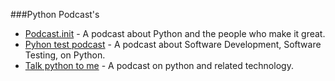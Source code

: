 

###Python Podcast's

- [Podcast.init](http://podcastinit.com/) - A podcast about Python and the people who make it great.
- [Pyhon test podcast](http://pythontesting.net/test-podcast/) - A podcast about Software Development, Software Testing, on Python.
- [Talk python to me](https://talkpython.fm/) -  A podcast on python and related technology.